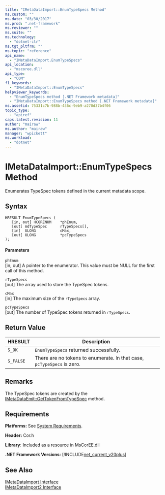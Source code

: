 ```yaml
---
title: "IMetaDataImport::EnumTypeSpecs Method"
ms.custom: ""
ms.date: "03/30/2017"
ms.prod: ".net-framework"
ms.reviewer: ""
ms.suite: ""
ms.technology: 
  - "dotnet-clr"
ms.tgt_pltfrm: ""
ms.topic: "reference"
api_name: 
  - "IMetaDataImport.EnumTypeSpecs"
api_location: 
  - "mscoree.dll"
api_type: 
  - "COM"
f1_keywords: 
  - "IMetaDataImport::EnumTypeSpecs"
helpviewer_keywords: 
  - "EnumTypeSpecs method [.NET Framework metadata]"
  - "IMetaDataImport::EnumTypeSpecs method [.NET Framework metadata]"
ms.assetid: 75331c7b-988b-436c-9eb9-a270d37b4f06
topic_type: 
  - "apiref"
caps.latest.revision: 11
author: "mairaw"
ms.author: "mairaw"
manager: "wpickett"
ms.workload: 
  - "dotnet"
---
```

# IMetaDataImport::EnumTypeSpecs Method
Enumerates TypeSpec tokens defined in the current metadata scope.  
  
## Syntax  
  
```  
HRESULT EnumTypeSpecs (  
   [in, out] HCORENUM    *phEnum,  
   [out] mdTypeSpec      rTypeSpecs[],  
   [in]  ULONG           cMax,  
   [out] ULONG           *pcTypeSpecs  
);  
```  
  
#### Parameters  
 `phEnum`  
 [in, out] A pointer to the enumerator. This value must be NULL for the first call of this method.  
  
 `rTypeSpecs`  
 [out] The array used to store the TypeSpec tokens.  
  
 `cMax`  
 [in] The maximum size of the `rTypeSpecs` array.  
  
 `pcTypeSpecs`  
 [out] The number of TypeSpec tokens returned in `rTypeSpecs`.  
  
## Return Value  
  
|HRESULT|Description|  
|-------------|-----------------|  
|`S_OK`|`EnumTypeSpecs` returned successfully.|  
|`S_FALSE`|There are no tokens to enumerate. In that case, `pcTypeSpecs` is zero.|  
  
## Remarks  
 The TypeSpec tokens are created by the [IMetaDataEmit::GetTokenFromTypeSpec](../../../../docs/framework/unmanaged-api/metadata/imetadataemit-gettokenfromtypespec-method.md) method.  
  
## Requirements  
 **Platforms:** See [System Requirements](../../../../docs/framework/get-started/system-requirements.md).  
  
 **Header:** Cor.h  
  
 **Library:** Included as a resource in MsCorEE.dll  
  
 **.NET Framework Versions:** [!INCLUDE[net_current_v20plus](../../../../includes/net-current-v20plus-md.md)]  
  
## See Also  
 [IMetaDataImport Interface](../../../../docs/framework/unmanaged-api/metadata/imetadataimport-interface.md)  
 [IMetaDataImport2 Interface](../../../../docs/framework/unmanaged-api/metadata/imetadataimport2-interface.md)
